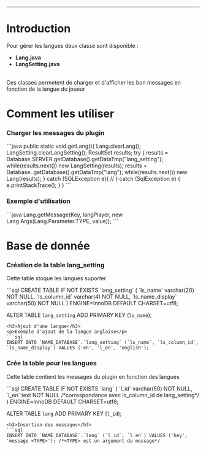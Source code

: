 <hr/>
<h1>Introduction</h1>
<p>Pour gérer les langues deux classe sont disponible :
	<ul>
		<li><strong>Lang.java</strong></li>
		<li><strong>LangSetting.java</strong></li>
	</ul>
	<br/>
	Ces classes permetent de charger et d'afficher les bon messages en fonction de la langue du joueur
</p>
<h1>Comment les utiliser</h1>
<h3>Charger les messages du plugin</h3>
```java
public static void getLang(){ 
    Lang.clearLang();
    LangSetting.clearLangSetting();
    ResultSet results;
    try {
        results = Database.SERVER.getDatabase().getDataTmp("lang_setting");
        while(results.next()) new LangSetting(results);
        results = Database.<NAME>.getDatabase().getDataTmp("lang");
        while(results.next()) new Lang(results);
    } catch (SQLException e){
        //
    } catch (SqlException e) {
            e.printStackTrace();
    }
}
```

<h3>Exemple d'utilisation</h3>
```java
Lang.getMessage(Key, langPlayer, new Lang.Args(Lang.Parameter.TYPE, value));
```

<h1>Base de donnée</h1>
<h3>Création de la table lang_setting</h3>
<p>Cette table stoque les langues suporter</p>
```sql
CREATE TABLE IF NOT EXISTS `lang_setting` (
  `ls_name` varchar(20) NOT NULL,
  `ls_column_id` varchar(4) NOT NULL,
  `ls_name_display` varchar(50) NOT NULL
) ENGINE=InnoDB DEFAULT CHARSET=utf8;

ALTER TABLE `lang_setting`
 ADD PRIMARY KEY (`ls_name`);
```
<h3>Ajout d'une langue</h3>
<p>Exemple d'ajout de la langue anglaise</p>
```sql
INSERT INTO `NAME_DATABASE`.`lang_setting` (`ls_name`, `ls_column_id`, `ls_name_display`) VALUES ('en', 'l_en', 'english');
```
<h3>Crée la table pour les langues</h3>
<p>Cette table contient les messages du plugin en fonction des langues</p>
```sql
CREATE TABLE IF NOT EXISTS `lang` (
  `l_id` varchar(50) NOT NULL,
  `l_en` text NOT NULL /*correspondance avec ls_column_id de lang_setting*/
) ENGINE=InnoDB DEFAULT CHARSET=utf8;

ALTER TABLE `lang`
 ADD PRIMARY KEY (`l_id`);
```
<h3>Insertion des messages</h3>
```sql
INSERT INTO `NAME_DATABASE`.`lang` (`l_id`, `l_en`) VALUES ('key', 'message <TYPE>'); /*<TYPE> est un argument du message*/
```